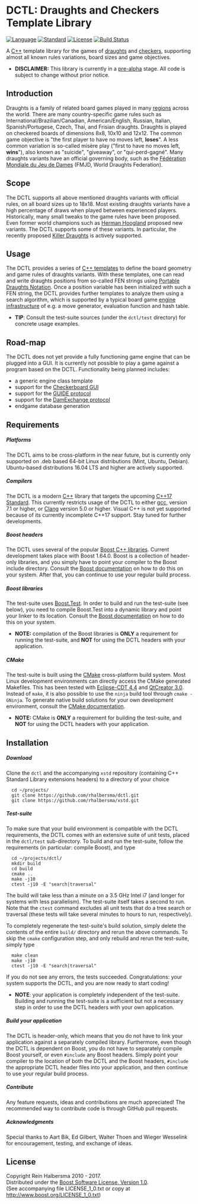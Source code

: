DCTL: Draughts and Checkers Template Library
============================================

[![Language](https://img.shields.io/badge/language-C++-blue.svg)](https://isocpp.org/) 
[![Standard](https://img.shields.io/badge/c%2B%2B-17-blue.svg)](https://en.wikipedia.org/wiki/C%2B%2B#Standardization) 
[![License](https://img.shields.io/badge/license-Boost-blue.svg)](https://opensource.org/licenses/BSL-1.0) 
[![Build Status](https://travis-ci.org/rhalbersma/dctl.svg?branch=master)](https://travis-ci.org/rhalbersma/dctl)

A [C++](http://isocpp.org) template library for the games of [draughts](http://en.wikipedia.org/wiki/Draughts) and [checkers](http://en.wikipedia.org/wiki/Checkers_(disambiguation)), supporting almost all known rules variations, board sizes and game objectives.

* **DISCLAIMER:** This library is currently in a [pre-alpha](https://en.wikipedia.org/wiki/Software_release_life_cycle#Pre-alpha) stage. All code is subject to change without prior notice. 

Introduction
------------

Draughts is a family of related board games played in many [regions](http://alemanni.pagesperso-orange.fr/geography.html) across the world. There are many country-specific game rules such as International/Brazilian/Canadian, American/English, Russian, Italian, Spanish/Portugese, Czech, Thai, and Frisian draughts. Draughts is played on checkered boards of dimensions 8x8, 10x10 and 12x12. The common game objective is "the first player to have no moves left, **loses**". A less common variation is so-called misère play ("first to have no moves left, **wins**"), also known as "suicide", "giveaway", or "qui-perd-gagné". Many draughts variants have an official governing body, such as the [Fédération Mondiale du Jeu de Dames](htpp://fmjd.org) (FMJD, World Draughts Federation).

Scope
-----

The DCTL supports all above mentioned draughts variants with official rules, on all board sizes up to 18x18. Most existing draughts variants have a high percentage of draws when played between experienced players. Historically, many small tweaks to the game rules have been proposed. Even former world champions such as [Herman Hoogland](http://en.wikipedia.org/wiki/Herman_Hoogland) proposed new variants. The DCTL supports some of these variants. In particular, the recently proposed [Killer Draughts](http://www.killerdraughts.org/) is actively supported.

Usage
-----

The DCTL provides a series of [C++ templates](http://en.wikipedia.org/wiki/Template_(C%2B%2B)) to define the board geometry and game rules of draughts variants. With these templates, one can read and write draughts positions from so-called FEN strings using [Portable Draughts Notation](http://www.10x10.dse.nl/pdn/introduction.html). Once a position variable has been initialized with such a FEN string, the DCTL provides further templates to analyze them using a search algorithm, which is supported by a typical board game [engine infrastructure](http://chessprogramming.wikispaces.com/) of e.g. a move generator, evaluation function and hash table.

* **TIP**: Consult the test-suite sources (under the `dctl/test` directory) for concrete usage examples.

Road-map
-------

The DCTL does not yet provide a fully functioning game engine that can be plugged into a GUI. It is currently not possible to play a game against a program based on the DCTL. Functionality being planned includes:   

* a generic engine class template   
* support for the [Checkerboard GUI](http://www.fierz.ch/cbdeveloper.php)   
* support for the [GUIDE protocol](http://laatste.info/bb3/download/file.php?id=864)   
* support for the [DamExchange protocol](http://www.mesander.nl/damexchange/edxpmain.htm)  
* endgame database generation   

Requirements
------------

##### Platforms

The DCTL aims to be cross-platform in the near future, but is currently only supported on .deb based 64-bit Linux distributions (Mint, Ubuntu, Debian). Ubuntu-based distributions 16.04 LTS and higher are actively supported.

##### Compilers

The DCTL is a modern [C++](http://isocpp.org) library that targets the upcoming [C++17 Standard](http://www.open-std.org/jtc1/sc22/wg21/docs/papers/2017/n4659.pdf). This currently restricts usage of the DCTL to either [gcc](https://gcc.gnu.org/projects/cxx-status.html), version 7.1 or higher, or [Clang](http://clang.llvm.org/cxx_status.html) version 5.0 or higher. Visual C++ is not yet supported because of its currently incomplete C++17 support. Stay tuned for further developments.

##### Boost headers

The DCTL uses several of the popular [Boost C++ libraries](http://www.boost.org). Current development takes place with Boost 1.64.0. Boost is a collection of header-only libraries, and you simply have to point your compiler to the Boost include directory. Consult the [Boost documentation](http://www.boost.org/doc/libs/1_64_0/more/getting_started/index.html) on how to do this on your system. After that, you can continue to use your regular build process.

##### Boost libraries

The test-suite uses [Boost.Test](http://www.boost.org/doc/libs/1_64_0/libs/test/doc/html/index.html). In order to build and run the test-suite (see below), you need to compile Boost.Test into a dynamic library and point your linker to its location. Consult the [Boost documentation](http://www.boost.org/doc/libs/1_64_0/more/getting_started/index.html) on how to do this on your system.

* **NOTE:** compilation of the Boost libraries is **ONLY** a requirement for running the test-suite, and **NOT** for using the DCTL headers with your application.  

##### CMake

The test-suite is built using the [CMake](http://www.cmake.org/) cross-platform build system. Most Linux development environments can directly access the CMake generated Makefiles. This has been tested with [Eclipse-CDT 4.4](http://www.vtk.org/Wiki/CMake:Eclipse_UNIX_Tutorial) and [QtCreator 3.0](http://qt-project.org/doc/qtcreator-3.0/creator-project-cmake.html). Instead of `make`, it is also possible to use the `ninja` build tool through `cmake -GNinja`. To generate native build solutions for your own development environment, consult the [CMake documentation](http://www.cmake.org/cmake/help/runningcmake.html).

* **NOTE:** CMake is **ONLY** a requirement for building the test-suite, and **NOT** for using the DCTL headers with your application. 

Installation
------------

##### Download

Clone the `dctl` and the accompanying `xstd` repository (containing C++ Standard Library extensions headers) to a directory of your choice 

      cd ~/projects/ 
      git clone https://github.com/rhalbersma/dctl.git
      git clone https://github.com/rhalbersma/xstd.git

##### Test-suite

To make sure that your build environment is compatible with the DCTL requirements, the DCTL comes with an extensive suite of unit tests, placed in the `dctl/test` sub-directory. To build and run the test-suite, follow the requirements (in particular: compile Boost), and type

      cd ~/projects/dctl/    
      mkdir build
      cd build
      cmake ..
      make -j10
      ctest -j10 -E "search|traversal"

The build will take less than a minute on a 3.5 GHz Intel i7 (and longer for systems with less parallelism). The test-suite itself takes a second to run. Note that the `ctest` command excludes all unit tests that do a tree search or traversal (these tests will take several minutes to hours to run, respectively).

To completely regenerate the test-suite's build solution, simply delete the contents of the entire `build/` directory and rerun the above commands. To skip the `cmake` configuration step, and only rebuild and rerun the test-suite, simply type 

      make clean
      make -j10
      ctest -j10 -E "search|traversal" 

If you do not see any errors, the tests succeeded. Congratulations: your system supports the DCTL, and you are now ready to start coding!

* **NOTE**: your application is completely independent of the test-suite. Building and running the test-suite is a sufficient but not a necessary step in order to use the DCTL headers with your own application. 

##### Build your application

The DCTL is header-only, which means that you do not have to link your application against a separately compiled library. Furthermore, even though the DCTL is dependent on Boost, you do not have to separately compile Boost yourself, or even `#include` any Boost headers. Simply point your compiler to the location of both the DCTL and the Boost headers, `#include` the appropriate DCTL header files into your application, and then continue to use your regular build process. 

##### Contribute

Any feature requests, ideas and contributions are much appreciated! The recommended way to contribute code is through GitHub pull requests.

##### Acknowledgments

Special thanks to Aart Bik, Ed Gilbert, Walter Thoen and Wieger Wesselink for encouragement, testing, and exchange of ideas.

License
-------

Copyright Rein Halbersma 2010 - 2017.   
Distributed under the [Boost Software License, Version 1.0](http://www.boost.org/users/license.html).   
(See accompanying file LICENSE_1_0.txt or copy at http://www.boost.org/LICENSE_1_0.txt)
